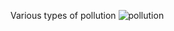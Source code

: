 Various types of pollution
![pollution](https://github.com/user-attachments/assets/33399d0d-0786-490e-b78b-34bcf38dd488)
